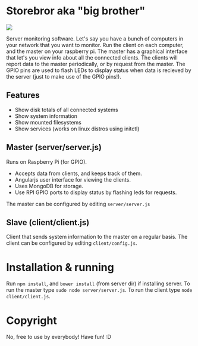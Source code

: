 # Storebror aka "big brother"

![](http://qvintus.pharatropic.se/imagehost/viewImage/150516_6441.jpg)

Server monitoring software. Let's say you have a bunch of computers in your network that you want to monitor.
Run the client on each computer, and the master on your raspberry pi. The master has a graphical interface that let's you view info about all the connected clients. The clients will report data to the master periodically, or by request from the master.
The GPIO pins are used to flash LEDs to display status when data is recieved by the server (just to make use of the GPIO pins!).

## Features
* Show disk totals of all connected systems
* Show system information
* Show mounted filesystems
* Show services (works on linux distros using initctl)

## Master (server/server.js)
Runs on Raspberry Pi (for GPIO).

* Accepts data from clients, and keeps track of them.
* Angularjs user interface for viewing the clients.
* Uses MongoDB for storage.
* Use RPI GPIO ports to display status by flashing leds for requests.

The master can be configured by editing `server/server.js`


## Slave (client/client.js)
Client that sends system information to the master on a regular basis.
The client can be configured by editing `client/config.js`.

# Installation & running
Run `npm install`, and `bower install` (from server dir) if installing server.
To run the master type `sudo node server/server.js`.
To run the client type `node client/client.js`.


# Copyright
No, free to use by everybody! Have fun! :D
